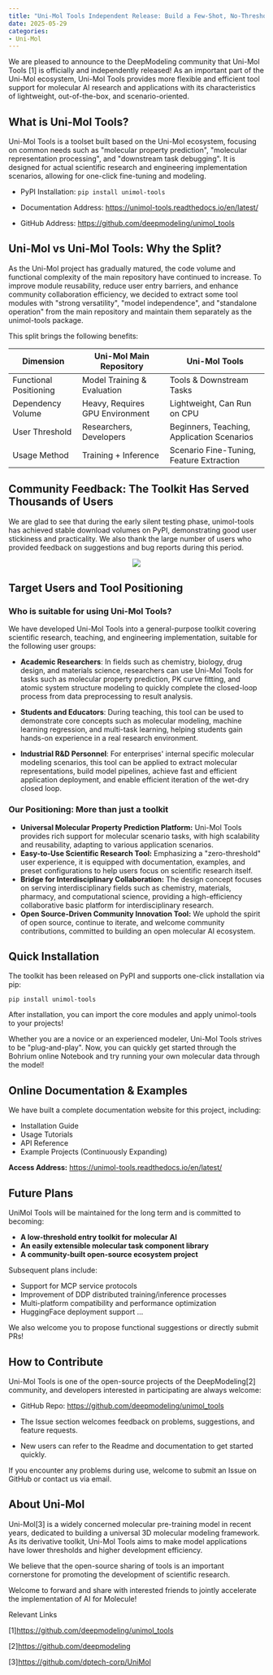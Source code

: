 ```yaml
---
title: "Uni-Mol Tools Independent Release: Build a Few-Shot, No-Threshold, Fast-Deployment Molecular Modeling Toolkit!"
date: 2025-05-29
categories:
- Uni-Mol
---
```


We are pleased to announce to the DeepModeling community that Uni-Mol Tools [1] is officially and independently released! As an important part of the Uni-Mol ecosystem, Uni-Mol Tools provides more flexible and efficient tool support for molecular AI research and applications with its characteristics of lightweight, out-of-the-box, and scenario-oriented.

<!-- more -->

##  What is Uni-Mol Tools?

Uni-Mol Tools is a toolset built based on the Uni-Mol ecosystem, focusing on common needs such as "molecular property prediction", "molecular representation processing", and "downstream task debugging". It is designed for actual scientific research and engineering implementation scenarios, allowing for one-click fine-tuning and modeling.

- PyPI Installation: `pip install unimol-tools`

- Documentation Address: https://unimol-tools.readthedocs.io/en/latest/

- GitHub Address: https://github.com/deepmodeling/unimol_tools

## Uni-Mol vs Uni-Mol Tools: Why the Split?

As the Uni-Mol project has gradually matured, the code volume and functional complexity of the main repository have continued to increase. To improve module reusability, reduce user entry barriers, and enhance community collaboration efficiency, we decided to extract some tool modules with "strong versatility", "model independence", and "standalone operation" from the main repository and maintain them separately as the unimol-tools package.

This split brings the following benefits:

| Dimension          | Uni-Mol Main Repository         | Uni-Mol Tools                     |
|--------------------|----------------------------------|-----------------------------------|
| Functional Positioning | Model Training & Evaluation     | Tools & Downstream Tasks          |
| Dependency Volume  | Heavy, Requires GPU Environment | Lightweight, Can Run on CPU       |
| User Threshold     | Researchers, Developers         | Beginners, Teaching, Application Scenarios |
| Usage Method       | Training + Inference            | Scenario Fine-Tuning, Feature Extraction |

## Community Feedback: The Toolkit Has Served Thousands of Users

We are glad to see that during the early silent testing phase, unimol-tools has achieved stable download volumes on PyPI, demonstrating good user stickiness and practicality. We also thank the large number of users who provided feedback on suggestions and bug reports during this period.

<center>
<img src="https://dp-public.oss-cn-beijing.aliyuncs.com/community/Blog%20Files/Uni-Mol_29_05_2025/p1.png">
</center>

## Target Users and Tool Positioning

### Who is suitable for using Uni-Mol Tools?

We have developed Uni-Mol Tools into a general-purpose toolkit covering scientific research, teaching, and engineering implementation, suitable for the following user groups:

- **Academic Researchers**: In fields such as chemistry, biology, drug design, and materials science, researchers can use Uni-Mol Tools for tasks such as molecular property prediction, PK curve fitting, and atomic system structure modeling to quickly complete the closed-loop process from data preprocessing to result analysis.
  
- **Students and Educators**: During teaching, this tool can be used to demonstrate core concepts such as molecular modeling, machine learning regression, and multi-task learning, helping students gain hands-on experience in a real research environment.
  
- **Industrial R&D Personnel**: For enterprises' internal specific molecular modeling scenarios, this tool can be applied to extract molecular representations, build model pipelines, achieve fast and efficient application deployment, and enable efficient iteration of the wet-dry closed loop.
  
### Our Positioning: More than just a toolkit

- **Universal Molecular Property Prediction Platform:** Uni-Mol Tools provides rich support for molecular scenario tasks, with high scalability and reusability, adapting to various application scenarios.
- **Easy-to-Use Scientific Research Tool:** Emphasizing a "zero-threshold" user experience, it is equipped with documentation, examples, and preset configurations to help users focus on scientific research itself.
- **Bridge for Interdisciplinary Collaboration:** The design concept focuses on serving interdisciplinary fields such as chemistry, materials, pharmacy, and computational science, providing a high-efficiency collaborative basic platform for interdisciplinary research.
- **Open Source-Driven Community Innovation Tool:** We uphold the spirit of open source, continue to iterate, and welcome community contributions, committed to building an open molecular AI ecosystem.

## Quick Installation

The toolkit has been released on PyPI and supports one-click installation via pip:

```
pip install unimol-tools
```

After installation, you can import the core modules and apply unimol-tools to your projects! 

Whether you are a novice or an experienced modeler, Uni-Mol Tools strives to be "plug-and-play". Now, you can quickly get started through the Bohrium online Notebook and try running your own molecular data through the model!


## Online Documentation & Examples

We have built a complete documentation website for this project, including:
- Installation Guide
- Usage Tutorials
- API Reference
- Example Projects (Continuously Expanding)
  
**Access Address:** https://unimol-tools.readthedocs.io/en/latest/

## Future Plans

UniMol Tools will be maintained for the long term and is committed to becoming:

- **A low-threshold entry toolkit for molecular AI**
- **An easily extensible molecular task component library**
- **A community-built open-source ecosystem project**

Subsequent plans include:

- Support for MCP service protocols
- Improvement of DDP distributed training/inference processes
- Multi-platform compatibility and performance optimization
- HuggingFace deployment support
...


We also welcome you to propose functional suggestions or directly submit PRs!

## How to Contribute

Uni-Mol Tools is one of the open-source projects of the DeepModeling[2] community, and developers interested in participating are always welcome:

- GitHub Repo: https://github.com/deepmodeling/unimol_tools
- The Issue section welcomes feedback on problems, suggestions, and feature requests.

- New users can refer to the Readme and documentation to get started quickly.


If you encounter any problems during use, welcome to submit an Issue on GitHub or contact us via email.

## About Uni-Mol

Uni-Mol[3] is a widely concerned molecular pre-training model in recent years, dedicated to building a universal 3D molecular modeling framework. As its derivative toolkit, Uni-Mol Tools aims to make model applications have lower thresholds and higher development efficiency.

We believe that the open-source sharing of tools is an important cornerstone for promoting the development of scientific research.

Welcome to forward and share with interested friends to jointly accelerate the implementation of AI for Molecule!

Relevant Links

[1]https://github.com/deepmodeling/unimol_tools

[2]https://github.com/deepmodeling

[3]https://github.com/dptech-corp/UniMol
